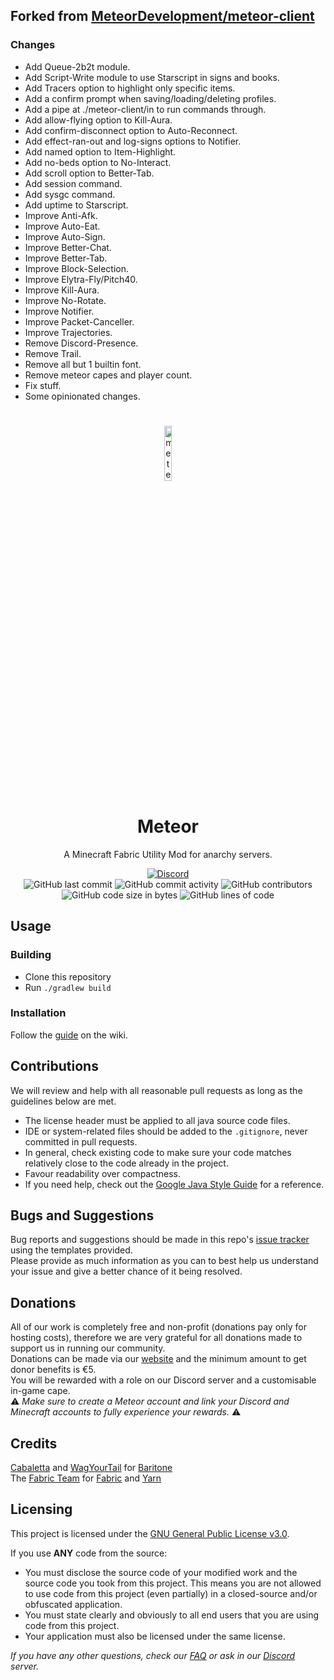 ## Forked from [MeteorDevelopment/meteor-client](https://github.com/MeteorDevelopment/meteor-client)
### Changes
- Add Queue-2b2t module.
- Add Script-Write module to use Starscript in signs and books.
- Add Tracers option to highlight only specific items.
- Add a confirm prompt when saving/loading/deleting profiles.
- Add a pipe at ./meteor-client/in to run commands through.
- Add allow-flying option to Kill-Aura.
- Add confirm-disconnect option to Auto-Reconnect.
- Add effect-ran-out and log-signs options to Notifier.
- Add named option to Item-Highlight.
- Add no-beds option to No-Interact.
- Add scroll option to Better-Tab.
- Add session command.
- Add sysgc command.
- Add uptime to Starscript.
- Improve Anti-Afk.
- Improve Auto-Eat.
- Improve Auto-Sign.
- Improve Better-Chat.
- Improve Better-Tab.
- Improve Block-Selection.
- Improve Elytra-Fly/Pitch40.
- Improve Kill-Aura.
- Improve No-Rotate.
- Improve Notifier.
- Improve Packet-Canceller.
- Improve Trajectories.
- Remove Discord-Presence.
- Remove Trail.
- Remove all but 1 builtin font.
- Remove meteor capes and player count.
- Fix stuff.
- Some opinionated changes.
#
<p align="center">
<img src="https://meteorclient.com/icon.png" alt="meteor-client-logo" width="15%"/>
</p>

<h1 align="center">Meteor</h1>
<p align="center">A Minecraft Fabric Utility Mod for anarchy servers.</p>

<div align="center">
    <a href="https://discord.gg/bBGQZvd"><img src="https://img.shields.io/discord/689197705683140636?logo=discord" alt="Discord"/></a>
    <br>
    <img src="https://img.shields.io/github/last-commit/MeteorDevelopment/meteor-client" alt="GitHub last commit"/>
    <img src="https://img.shields.io/github/commit-activity/w/MeteorDevelopment/meteor-client" alt="GitHub commit activity"/>
    <img src="https://img.shields.io/github/contributors/MeteorDevelopment/meteor-client" alt="GitHub contributors"/>
    <br>
    <img src="https://img.shields.io/github/languages/code-size/MeteorDevelopment/meteor-client" alt="GitHub code size in bytes"/>
    <img src="https://img.shields.io/endpoint?url=https://ghloc.vercel.app/api/MeteorDevelopment/meteor-client/badge?filter=.java$&label=lines%20of%20code&color=blue" alt="GitHub lines of code"/>
</div>

## Usage

### Building
- Clone this repository
- Run `./gradlew build`

### Installation
Follow the [guide](https://meteorclient.com/faq/installation) on the wiki.

## Contributions
We will review and help with all reasonable pull requests as long as the guidelines below are met.

- The license header must be applied to all java source code files.
- IDE or system-related files should be added to the `.gitignore`, never committed in pull requests.
- In general, check existing code to make sure your code matches relatively close to the code already in the project.
- Favour readability over compactness.
- If you need help, check out the [Google Java Style Guide](https://google.github.io/styleguide/javaguide.html) for a reference.

## Bugs and Suggestions
Bug reports and suggestions should be made in this repo's [issue tracker](https://github.com/MeteorDevelopment/meteor-client/issues) using the templates provided.  
Please provide as much information as you can to best help us understand your issue and give a better chance of it being resolved.

## Donations
All of our work is completely free and non-profit (donations pay only for hosting costs), therefore we are very grateful for all donations made to support us in running our community.  
Donations can be made via our [website](https://meteorclient.com/donate) and the minimum amount to get donor benefits is €5.  
You will be rewarded with a role on our Discord server and a customisable in-game cape.  
⚠️ _Make sure to create a Meteor account and link your Discord and Minecraft accounts to fully experience your rewards._ ⚠️

## Credits
[Cabaletta](https://github.com/cabaletta) and [WagYourTail](https://github.com/wagyourtail) for [Baritone](https://github.com/cabaletta/baritone)  
The [Fabric Team](https://github.com/FabricMC) for [Fabric](https://github.com/FabricMC/fabric-loader) and [Yarn](https://github.com/FabricMC/yarn)

## Licensing
This project is licensed under the [GNU General Public License v3.0](https://www.gnu.org/licenses/gpl-3.0.en.html). 

If you use **ANY** code from the source:
- You must disclose the source code of your modified work and the source code you took from this project. This means you are not allowed to use code from this project (even partially) in a closed-source and/or obfuscated application.
- You must state clearly and obviously to all end users that you are using code from this project.
- Your application must also be licensed under the same license.

*If you have any other questions, check our [FAQ](https://meteorclient.com/faq) or ask in our [Discord](https://meteorclient.com/discord) server.*
